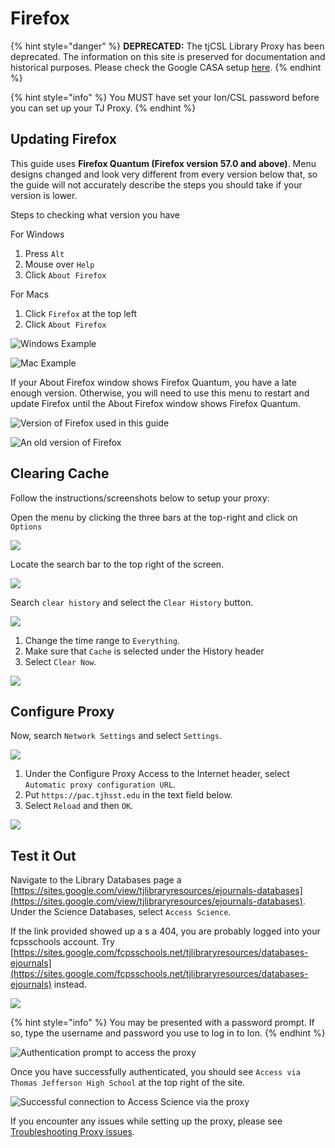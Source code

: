 # Firefox

{% hint style="danger" %}
**DEPRECATED:** The tjCSL Library Proxy has been deprecated. The information on this site is preserved for documentation and historical purposes. Please check the Google CASA setup [here](../casa.md).
{% endhint %}

{% hint style="info" %}
You MUST have set your Ion/CSL password before you can set up your TJ Proxy.
{% endhint %}

## Updating Firefox

This guide uses **Firefox Quantum (Firefox version 57.0 and above)**.  Menu designs changed and look very different from every version below that, so the guide will not accurately describe the steps you should take if your version is lower.

Steps to checking what version you have&#x20;

For Windows

1. Press `Alt`
2. Mouse over `Help`
3. Click `About Firefox`

For Macs

1. Click `Firefox` at the top left
2. Click `About Firefox`

![Windows Example](../../.gitbook/assets/updatefirefox-1.png)

![Mac Example](<../../.gitbook/assets/Screen Shot 2019-05-06 at 9.40.44 PM.png>)

If your About Firefox window shows Firefox Quantum, you have a late enough version.  Otherwise, you will need to use this menu to restart and update Firefox until the About Firefox window shows Firefox Quantum.

![Version of Firefox used in this guide](../../.gitbook/assets/updatefirefox-2.png)

![An old version of Firefox ](../../.gitbook/assets/updatefirefox-3.png)

## Clearing Cache

Follow the instructions/screenshots below to setup your proxy:

Open the menu by clicking the three bars at the top-right and click on `Options`

![](../../.gitbook/assets/firefox-1.png)

Locate the search bar to the top right of the screen.

![](../../.gitbook/assets/firefox-2.png)

Search `clear history` and select the `Clear History` button.

![](../../.gitbook/assets/firefox-3.png)

1. Change the time range to `Everything`.
2. Make sure that `Cache` is selected under the History header
3. Select `Clear Now`.

![](../../.gitbook/assets/firefox-4.png)

## Configure Proxy

Now, search `Network Settings` and select `Settings`.

![](../../.gitbook/assets/firefox-5.png)

1. Under the Configure Proxy Access to the Internet header, select `Automatic proxy configuration URL`.
2. Put `https://pac.tjhsst.edu` in the text field below.
3. Select `Reload` and then `OK`.

![](../../.gitbook/assets/firefox-6.png)

## Test it Out

Navigate to the Library Databases page a [https://sites.google.com/view/tjlibraryresources/ejournals-databases](https://sites.google.com/view/tjlibraryresources/ejournals-databases).  Under the Science Databases, select `Access Science`.

If the link provided showed up a s a 404, you are probably logged into your fcpsschools account.  Try [https://sites.google.com/fcpsschools.net/tjlibraryresources/databases-ejournals](https://sites.google.com/fcpsschools.net/tjlibraryresources/databases-ejournals) instead.

![](../../.gitbook/assets/firefox-7.png)

{% hint style="info" %}
You may be presented with a password prompt. If so, type the username and password you use to log in to Ion.
{% endhint %}

![Authentication prompt to access the proxy](../../.gitbook/assets/firefox-8.png)

Once you have successfully authenticated, you should see `Access via Thomas Jefferson High School` at the top right of the site.

![Successful connection to Access Science via the proxy](../../.gitbook/assets/firefox-9.png)

If you encounter any issues while setting up the proxy, please see [Troubleshooting Proxy issues](troubleshooting-proxy-issues.md).
